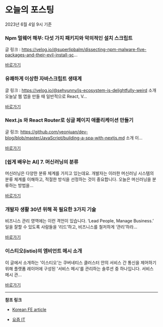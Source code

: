 # 오늘의 포스팅 
2023년 6월 4일 9시 기준 

###  Npm 멀웨어 해부: 다섯 가지 패키지와 악의적인 설치 스크립트 

 글 링크 : https://velog.io/@superlipbalm/dissecting-npm-malware-five-packages-and-their-evil-install-sc... 

 [바로가기](undefined) 

###  유쾌하게 이상한 자바스크립트 생태계 

 글 링크 : https://velog.io/@sehyunny/js-ecosystem-is-delightfully-weird 소개 오늘날 웹 앱을 만들 때 일반적으로 React, V... 

 [바로가기](undefined) 

###  Next.js 와 React Router로 싱글 페이지 애플리케이션 만들기 

 글 링크: https://github.com/yeonjuan/dev-blog/blob/master/JavaScript/building-a-spa-with-nextjs.md 소개 이... 

 [바로가기](undefined) 

### [쉽게 배우는 AI] 7. 머신러닝의 분류 

 머신러닝은 다양한 분류 체계를 가지고 있는데요. 개발자는 이러한 머신러닝 시스템의 분류 체계를 이해하고, 적절한 방식을 선정하는 것이 중요합니다. 오늘은 머신러닝을 분류하는 방법을... 

 [바로가기](https://yozm.wishket.com/magazine/detail/2052/) 

### 개발자 생활 30년 위해 꼭 필요한 3가지 기술 

 비즈니스 관리 영역에는 이런 격언이 있습니다. ‘Lead People, Manage Business.’ 일을 잘할 수 있도록 사람들을 ‘리드’하고, 비즈니스를 철저하게 ‘관리’하라... 

 [바로가기](https://yozm.wishket.com/magazine/detail/2050/) 

### 이스티오(istio)의 엠비언트 메시 소개 

 이 글에서 소개하는 '이스티오'는 쿠버네티스 클러스터 안의 서비스 간 통신을 제어하기 위해 플랫폼 레이어에 구성된 '서비스 메시'를 관리하는 솔루션 중 하나입니다. 서비스 메시 관... 

 [바로가기](https://yozm.wishket.com/magazine/detail/2048/) 

---

**참조 링크**

- [Korean FE article](https://kofearticle.substack.com) 

- [요즘 IT](https://yozm.wishket.com/magazine) 

